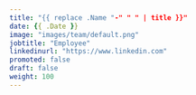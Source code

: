 ```yaml
---
title: "{{ replace .Name "-" " " | title }}"
date: {{ .Date }}
image: "images/team/default.png"
jobtitle: "Employee"
linkedinurl: "https://www.linkedin.com"
promoted: false
draft: false
weight: 100
---
```


